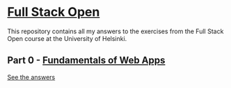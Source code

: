 # [Full Stack Open](https://fullstackopen.com/en/)

This repository contains all my answers to the exercises from the Full Stack Open course at the University of Helsinki.

## Part 0 - [Fundamentals of Web Apps](https://fullstackopen.com/en/part0)

[See the answers](https://github.com/fernargdev/full-stack-open/tree/main/part_0)
